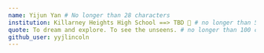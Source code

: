 ```yaml
---
name: Yijun Yan # No longer than 28 characters
institution: Killarney Heights High School ==> TBD 🚩 # no longer than 58 characters
quote: To dream and explore. To see the unseens. # no longer than 100 characters, avoid using quotes(") to guarantee the format remains the same.
github_user: yyjlincoln
---
```

